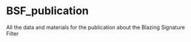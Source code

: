 # BSF_publication
All the data and materials for the publication about the Blazing Signature Filter
